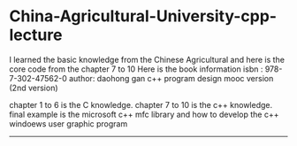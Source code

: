 # China-Agricultural-University-cpp-lecture
I learned the basic knowledge from the Chinese Agricultural and here is the core code from the chapter 7 to 10
Here is the book information 
isbn  : 978-7-302-47562-0
author: daohong gan
c++ program design mooc version (2nd version)





chapter 1 to 6 is the C knowledge.
chapter 7 to 10 is the c++ knowledge.
final example is the microsoft c++ mfc library and how to develop the c++ windoews user graphic program







___________________________________________________________________________________________________________________________________________________
